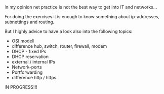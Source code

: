 In my opinion net practice is not the best way to get into IT and networks...

For doing the exercises it is enough to know something about ip-addresses, subnettings and routing.

But I highly advice to have a look also into the following topics:
- OSI modell
- difference hub, switch, router, firewall, modem
- DHCP - fixed IPs
- DHCP reservation
- external / internal IPs
- Network-ports
- Portforwarding
- difference http / https


IN PROGRESS!!!
